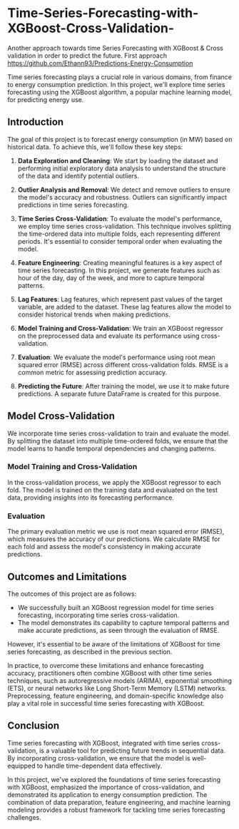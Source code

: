 # Time-Series-Forecasting-with-XGBoost-Cross-Validation-
 Another approach towards time Series Forecasting with XGBoost & Cross validation in order to predict the future. First approach https://github.com/Ethann93/Predictions-Energy-Consumption

Time series forecasting plays a crucial role in various domains, from finance to energy consumption prediction. In this project, we'll explore time series forecasting using the XGBoost algorithm, a popular machine learning model, for predicting energy use.

## Introduction

The goal of this project is to forecast energy consumption (in MW) based on historical data. To achieve this, we'll follow these key steps:

1. **Data Exploration and Cleaning**: We start by loading the dataset and performing initial exploratory data analysis to understand the structure of the data and identify potential outliers.

2. **Outlier Analysis and Removal**: We detect and remove outliers to ensure the model's accuracy and robustness. Outliers can significantly impact predictions in time series forecasting.

3. **Time Series Cross-Validation**: To evaluate the model's performance, we employ time series cross-validation. This technique involves splitting the time-ordered data into multiple folds, each representing different periods. It's essential to consider temporal order when evaluating the model.

4. **Feature Engineering**: Creating meaningful features is a key aspect of time series forecasting. In this project, we generate features such as hour of the day, day of the week, and more to capture temporal patterns.

5. **Lag Features**: Lag features, which represent past values of the target variable, are added to the dataset. These lag features allow the model to consider historical trends when making predictions.

6. **Model Training and Cross-Validation**: We train an XGBoost regressor on the preprocessed data and evaluate its performance using cross-validation.

7. **Evaluation**: We evaluate the model's performance using root mean squared error (RMSE) across different cross-validation folds. RMSE is a common metric for assessing prediction accuracy.

8. **Predicting the Future**: After training the model, we use it to make future predictions. A separate future DataFrame is created for this purpose.

## Model Cross-Validation

We incorporate time series cross-validation to train and evaluate the model. By splitting the dataset into multiple time-ordered folds, we ensure that the model learns to handle temporal dependencies and changing patterns.

### Model Training and Cross-Validation

In the cross-validation process, we apply the XGBoost regressor to each fold. The model is trained on the training data and evaluated on the test data, providing insights into its forecasting performance.

### Evaluation

The primary evaluation metric we use is root mean squared error (RMSE), which measures the accuracy of our predictions. We calculate RMSE for each fold and assess the model's consistency in making accurate predictions.

## Outcomes and Limitations

The outcomes of this project are as follows:

- We successfully built an XGBoost regression model for time series forecasting, incorporating time series cross-validation.
- The model demonstrates its capability to capture temporal patterns and make accurate predictions, as seen through the evaluation of RMSE.

However, it's essential to be aware of the limitations of XGBoost for time series forecasting, as described in the previous section.

In practice, to overcome these limitations and enhance forecasting accuracy, practitioners often combine XGBoost with other time series techniques, such as autoregressive models (ARIMA), exponential smoothing (ETS), or neural networks like Long Short-Term Memory (LSTM) networks. Preprocessing, feature engineering, and domain-specific knowledge also play a vital role in successful time series forecasting with XGBoost.

## Conclusion

Time series forecasting with XGBoost, integrated with time series cross-validation, is a valuable tool for predicting future trends in sequential data. By incorporating cross-validation, we ensure that the model is well-equipped to handle time-dependent data effectively.

In this project, we've explored the foundations of time series forecasting with XGBoost, emphasized the importance of cross-validation, and demonstrated its application to energy consumption prediction. The combination of data preparation, feature engineering, and machine learning modeling provides a robust framework for tackling time series forecasting challenges.
